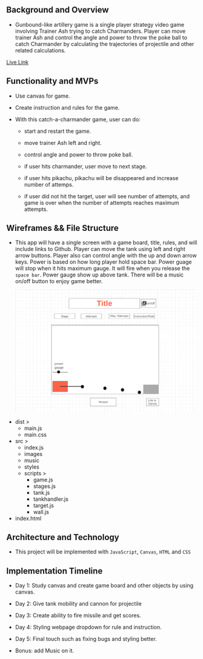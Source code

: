 ## Background and Overview 
   - Gunbound-like artillery game is a single player strategy video game involving Trainer Ash trying to catch Charmanders. Player can move trainer Ash and control the angle and power to throw the poke ball to catch Charmander by calculating the trajectories of projectile and other related calculations.


[Live Link](https://nhsb00.github.io/catch-a-charmander/)
   
## Functionality and MVPs 
   - Use canvas for game.
   - Create instruction and rules for the game.
   - With this catch-a-charmander game, user can do:
   
        - start and restart the game.
        
        - move trainer Ash left and right.
        
        - control angle and power to throw poke ball.
        
        - if user hits charmander, user move to next stage.
        
        - if user hits pikachu, pikachu will be disappeared and increase number of attemps.
        
        - if user did not hit the target, user will see number of attempts, and game is over when the number of attempts reaches maximum attempts.
        
## Wireframes && File Structure
   - This app will have a single screen with a game board, title, rules, and will include links to Github. Player can move the tank using left and right arrow buttons. Player also can control angle with the up and down arrow keys. Power is based on how long player hold space bar. Power guage will stop when it hits maximum gauge. It will fire when you release the `space bar`. Power gauge show up above tank. There will be a music on/off button to enjoy game better. 
   
   
     ![alt text](https://github.com/nhsb00/Artillery/blob/main/dist/images/wire.png)
   
   * dist >
        * main.js
        * main.css
   * src > 
        * index.js
        * images
        * music
        * styles
        * scripts >  
             * game.js
             * stages.js
             * tank.js
             * tankhandler.js
             * target.js
             * wall.js
   * index.html
                
## Architecture and Technology 
   - This project will be implemented with `JavaScript`, `Canvas`, `HTML` and `CSS`
    
## Implementation Timeline 

   - Day 1: Study canvas and create game board and other objects by using canvas.

   - Day 2: Give tank mobility and cannon for projectile

   - Day 3: Create ability to fire missile and get scores.

   - Day 4: Styling webpage dropdown for rule and instruction.

   - Day 5: Final touch such as fixing bugs and styling better.

   - Bonus: add Music on it.

